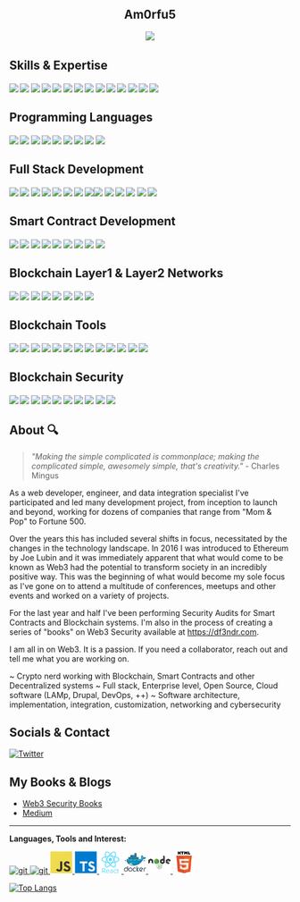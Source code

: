 <!-- markdownlint-disable MD033 MD041-->
<p align="center">
  <h2 align="center">Am0rfu5</h2>
</p>

<p align="center">
  <img src="https://readme-typing-svg.herokuapp.com?font=Merriweather&size=30&color=830606&background=A6FFC900&center=true&vCenter=true&width=500&height=100&lines=Developer;Engineer;Architect;Cybersecurity;Blockchain;Solidity;Rust;Web3+Security;">
</p>

## Skills & Expertise
#### ![](https://img.shields.io/badge/Expertise-Web_Development-informational?style=flat&logo=web&logColor=white&color=purple) ![](https://img.shields.io/badge/Expertise-DevOps-informational?style=flat&logo=devops&logoColor=white&color=purple) ![](https://img.shields.io/badge/Expertise-Blockchain_Development-informational?style=flat&logo=blockchain&logoColor=white&color=purple) ![](https://img.shields.io/badge/Expertise-Cloud_Computing-informational?style=flat&logo=cloud&logoColor=white&color=purple) ![](https://img.shields.io/badge/Expertise-Software_Development-informational?style=flat&logo=software&logoColor=white&color=purple) ![](https://img.shields.io/badge/Expertise-Software_Architecture-informational?style=flat&logo=architecture&logoColor=white&color=purple) ![](https://img.shields.io/badge/Expertise-Data_Integrations-informational?style=flat&logo=data_integrations&logoColor=white&color=purple) ![](https://img.shields.io/badge/Expertise-Database_Administration-informational?style=flat&logo=database&logoColor=white&color=purple) ![](https://img.shields.io/badge/Epertise-Web3_Security-informational?style=flat&logo=blockchain&logoColor=white&color=purple) ![](https://img.shields.io/badge/Expertise-Cybersecurity-informational?style=flat&logo=cybersecurity&logoColor=white&color=purple) ![](https://img.shields.io/badge/Expertise-Linux_Administration-informational?style=flat&logo=blockchain&logoColor=white&color=purple) ![](https://img.shields.io/badge/Skills-DevOps-informational?style=flat&logo=DevOps&logoColor=white&color=purple) ![](https://img.shields.io/badge/Skills-Virtual_Machines-informational?style=flat&logo=&logoColor=white&color=purple) ![](https://img.shields.io/badge/Skills-Networking-informational?style=flat&logo=blockchain&logoColor=white&color=purple)

## Programming Languages
#### ![](https://img.shields.io/badge/Language-Rust-informational?style=flat&logo=Rust&logoColor=white&color=blue) ![](https://img.shields.io/badge/Language-Solidity-informational?style=flat&logo=Solidity&logoColor=white&color=blue) ![](https://img.shields.io/badge/Language-JavaScript-informational?style=flat&logo=javascript&logoColor=white&color=blue) ![](https://img.shields.io/badge/Language-HTML-informational?style=flat&logo=html5&logoColor=white&color=blue) ![](https://img.shields.io/badge/Language-CSS-informational?style=flat&logo=css3&logoColor=white&color=blue) ![](https://img.shields.io/badge/Language-SQL-informational?style=flat&logo=sql&logoColor=white&color=blue) ![](https://img.shields.io/badge/Language-Python-informational?style=flat&logo=python&logoColor=white&color=blue) ![](https://img.shields.io/badge/Language-Go-informational?style=flat&logo=go&logoColor=white&color=blue) ![](https://img.shields.io/badge/Language-TypeScript-informational?style=flat&logo=typescript&logoColor=white&color=blue)

## Full Stack Development
#### ![](https://img.shields.io/badge/Language-php-informational?style=flat&logo=php&logoColor=white&color=darkgreen) ![](https://img.shields.io/badge/Language-JavaScript-informational?style=flat&logo=javascript&logoColor=white&color=darkgreen) ![](https://img.shields.io/badge/Framework-React-informational?style=flat&logo=react&logoColor=white&color=darkgreen) ![](https://img.shields.io/badge/Database-MongoDB-informational?style=flat&logo=mongodb&logoColor=white&color=darkgreen) ![](https://img.shields.io/badge/Database-PostgreSQL-informational?style=flat&logo=postgresql&logoColor=white&color=darkgreen) ![](https://img.shields.io/badge/Database-MySQL-informational?style=flat&logo=mysql&logoColor=white&color=darkgreen) ![](https://img.shields.io/badge/Database-SQLite-informational?style=flat&logo=sqlite&logoColor=white&color=darkgreen) ![](https://img.shields.io/badge/Database-Redis-informational?style=flat&logo=redis&logoColor=white&color=darkgreen)![](https://img.shields.io/badge/Database-GraphQL-informational?style=flat&logo=graphql&logoColor=white&color=darkgreen) ![](https://img.shields.io/badge/Database-REST_API-informational?style=flat&logo=restapi&logoColor=white&color=darkgreen) ![](https://img.shields.io/badge/Database-WebSockets-informational?style=flat&logo=websocket&logoColor=white&color=darkgreen) ![](https://img.shields.io/badge/CRM-Drupal-informational?style=flat&logo=drupal&logoColor=white&color=darkgreen) ![](https://img.shields.io/badge/Server-LAMp-informational?style=flat&logo=Linux&logoColor=white&color=darkgreen)  ![](https://img.shields.io/badge/DevOps-Docker-informational?style=flat&logo=docker&logoColor=white&color=darkgreen)

## Smart Contract Development
#### ![](https://img.shields.io/badge/Language-Solidity-informational?style=flat&logo=solidity&logoColor=white&color=red) ![](https://img.shields.io/badge/Language-Rust-informational?=style=flat&logo=rust&logocolor=whte&color=red) ![](https://img.shields.io/badge/Token-ERC721-informational?style=flat&logo=erc721&logoColor=white&color=red) ![](https://img.shields.io/badge/Token-ERC1155-informational?style=flat&logo=erc1155&logoColor=white&color=red) ![](https://img.shields.io/badge/Token-ERC20-informational?style=flat&logo=erc20&logoColor=white&color=red) ![](https://img.shields.io/badge/Standard-EIP712-informational?style=flat&logo=ethereum&logoColor=white&color=red) ![](https://img.shields.io/badge/DAO-Governance-red) ![](https://img.shields.io/badge/Wallet-Metamask-informational?style=flat&logo=ethereum&logoColor=white&color=red) ![](https://img.shields.io/badge/Dapp-Staking_Tokens-informational?style=flat&logo=ethereum&logoColor=white&color=red)

## Blockchain Layer1 & Layer2 Networks
#### ![](https://img.shields.io/badge/L1-Ethereum-informational?style=flat&logo=ethereum&logoColor=white&color=darkblue) ![](https://img.shields.io/badge/L1-Solana-informational?style=flat&logo=solana&logoColor=white&color=darkblue) ![](https://img.shields.io/badge/L1-Binance_Smart_Chain-informational?style=flat&logo=binance&logoColor=white&color=darkblue)  ![](https://img.shields.io/badge/L1-Near-informational?style=flat&logo=near&logoColor=white&color=darkblue) ![](https://img.shields.io/badge/L1-Avalanche-informational?style=flat&logo=avalanche&logoColor=white&color=darkblue) ![](https://img.shields.io/badge/Layer2-ZkSync-informational?style=flat&logo=ethereum&logoColor=white&color=darkblue) ![](https://img.shields.io/badge/L2-Polygon_zkEVM-informational?style=flat&logo=polygon&logoColor=white&color=darkblue)  ![](https://img.shields.io/badge/L2-Arbitrum-informational?style=flat&logo=arbitrum&logoColor=white&color=darkblue)

## Blockchain Tools
#### ![](https://img.shields.io/badge/Tool-Remix-informational?style=flat&logo=remix&logoColor=white&color=green) ![](https://img.shields.io/badge/Tool-Hardhat-informational?style=flat&logo=hardhat&logoColor=white&color=green) ![](https://img.shields.io/badge/Tool-Foundry-informational?style=flat&logo=foundry&logoColor=white&color=green) ![](https://img.shields.io/badge/Tool-Truffle-informational?style=flat&logo=truffle&logoColor=white&color=green) ![](https://img.shields.io/badge/Tool-Brownie-informational?style=flat&logo=brownie&logoColor=white&color=green) ![](https://img.shields.io/badge/Tool-Web3-informational?style=flat&logo=web3&logoColor=white&color=green) ![](https://img.shields.io/badge/Tool-IPFS-informational?style=flat&logo=ipfs&logoColor=white&color=green) ![](https://img.shields.io/badge/Tool-OpenSea-informational?style=flat&logo=opensea&logoColor=white&color=green) ![](https://img.shields.io/badge/Tool-Chainlink-informational?style=flat&logo=chainlink&logoColor=white&color=green) ![](https://img.shields.io/badge/Tool-Uniswap-informational?style=flat&logo=uniswap&logoColor=white&color=green) ![](https://img.shields.io/badge/Tool-SushiSwap-informational?style=flat&logo=sushiswap&logoColor=white&color=green) ![](https://img.shields.io/badge/Tool-1inch-informational?style=flat&logo=1inch&logoColor=white&color=green) ![](https://img.shields.io/badge/Tool-OpenZeppelin_Defender-informational?style=flat&logo=openzeppelin&logoColor=white&color=green)

## Blockchain Security
#### ![](https://img.shields.io/badge/Security-OpenZeppelin-informational?style=flat&logo=openzeppelin&logoColor=white&color=yellow) ![](https://img.shields.io/badge/Security-MythX-informational?style=flat&logo=mythx&logoColor=white&color=yellow) ![](https://img.shields.io/badge/Security-Mythril-informational?style=flat&logo=mythrilx&logoColor=white&color=yellow) ![](https://img.shields.io/badge/Security-Slither-informational?style=flat&logo=slither&logoColor=white&color=yellow) ![](https://img.shields.io/badge/Security-Securify-informational?style=flat&logo=securify&logoColor=white&color=yellow) ![](https://img.shields.io/badge/Security-Mythril-informational?style=flat&logo=mythril&logoColor=white&color=yellow) ![](https://img.shields.io/badge/Security-Solhint-informational?style=flat&logo=solhint&logoColor=white&color=yellow) ![](https://img.shields.io/badge/Security-Solium-informational?style=flat&logo=solium&logoColor=white&color=yellow) ![](https://img.shields.io/badge/Security-Solcheck-informational?style=flat&logo=solcheck&logoColor=white&color=yellow) ![](https://img.shields.io/badge/Security-Solgraph-informational?style=flat&logo=solgraph&logoColor=white&color=yellow)
<!-- markdownlint-enable MD033 -->

## About 🔍

> *"Making the simple complicated is commonplace; making the complicated simple, awesomely simple, that's creativity."* - Charles Mingus

As a web developer, engineer, and data integration specialist I've participated and led many development project, from inception to launch and beyond, working for dozens of companies that range from "Mom & Pop" to Fortune 500.

Over the years this has included several shifts in focus, necessitated by the changes in the technology landscape.  In 2016 I was introduced to Ethereum by Joe Lubin and it was immediately apparent that what would come to be known as Web3 had the potential to transform society in an incredibly positive way. This was the beginning of what would become my sole focus as I've gone on to attend a multitude of conferences, meetups and other events and worked on a variety of projects.

For the last year and half I've been performing Security Audits for Smart Contracts and Blockchain systems. I'm also in the process of creating a series of "books" on Web3 Security available at https://df3ndr.com.

I am all in on Web3. It is a passion. If you need a collaborator, reach out and tell me what you are working on. 

~ Crypto nerd working with Blockchain, Smart Contracts and other Decentralized systems
~ Full stack, Enterprise level, Open Source, Cloud software (LAMp, Drupal, DevOps, ++) 
~ Software architecture, implementation, integration, customization, networking and cybersecurity

## Socials & Contact
[![Twitter](https://img.shields.io/badge/Twitter-blue?style=for-the-badge&logo=twitter&logoColor=white)](https://twitter.com/Am0rfu5)

## My Books & Blogs

- [Web3 Security Books](https://df3ndr.com/)
- [Medium](https://medium.com/@am0rfus)

<!-- markdownlint-enable MD033 -->


---

**Languages, Tools and Interest:** 

<p align="left"> 
<a href="https://docs.soliditylang.org/en" target="_blank" rel="noreferrer"> <img src="https://docs.soliditylang.org/en/v0.8.15/_static/logo.svg" alt="git" width="40" height="40"/> </a>
<a href="https://docs.ethers.io/" target="_blank" rel="noreferrer"> <img src="https://miro.medium.com/max/1200/1*SHg7SgjVtPJ-Fma-liXz_Q.png" alt="git" width="40" height="40"/> </a>
<a href="https://developer.mozilla.org/en-US/docs/Web/JavaScript" target="_blank" rel="noreferrer"> <img src="https://raw.githubusercontent.com/devicons/devicon/master/icons/javascript/javascript-original.svg" alt="javascript" width="40" height="40"/> </a> 
 <a href="https://www.typescriptlang.org/" target="_blank" rel="noreferrer"> <img src="https://raw.githubusercontent.com/devicons/devicon/master/icons/typescript/typescript-original.svg" alt="typescript" width="40" height="40"/> </a>
 <a href="https://reactjs.org/" target="_blank" rel="noreferrer"> <img src="https://raw.githubusercontent.com/devicons/devicon/master/icons/react/react-original-wordmark.svg" alt="react" width="40" height="40"/> </a>
 <a href="https://www.docker.com/" target="_blank"> <img src="https://raw.githubusercontent.com/devicons/devicon/master/icons/docker/docker-original-wordmark.svg" alt="docker" width="40" height="40"/> </a>
 <a href="https://nodejs.org" target="_blank"> <img src="https://raw.githubusercontent.com/devicons/devicon/master/icons/nodejs/nodejs-original-wordmark.svg" alt="nodejs" width="40" height="40"/> </a>
 <a href="https://www.w3.org/html/" target="_blank"> <img src="https://raw.githubusercontent.com/devicons/devicon/master/icons/html5/html5-original-wordmark.svg" alt="html5" width="40" height="40"/> </a>

[![Top Langs](https://github-readme-stats.vercel.app/api/top-langs/?username=Am0rfu5)](https://github.com/Am0rfu5/github-readme-stats)

